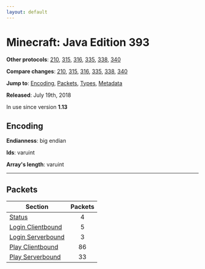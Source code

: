 ```yaml
---
layout: default
---
```


# Minecraft: Java Edition 393

**Other protocols**: [210](./java393), [315](./java393), [316](./java393), [335](./java393), [338](./java393), [340](./java393)

**Compare changes**: [210](../diff/java/210-393), [315](../diff/java/315-393), [316](../diff/java/316-393), [335](../diff/java/335-393), [338](../diff/java/338-393), [340](../diff/java/340-393)

**Jump to**: [Encoding](#encoding), [Packets](#packets), [Types](java393/types), [Metadata](java393/metadata)

**Released**: July 19th, 2018

In use since version **1.13**

## Encoding

**Endianness**: big endian

**Ids**: varuint

**Array's length**: varuint

-----
## Packets

Section | Packets
---|:---:
[Status](java393/status) | 4
[Login Clientbound](java393/login-clientbound) | 5
[Login Serverbound](java393/login-serverbound) | 3
[Play Clientbound](java393/play-clientbound) | 86
[Play Serverbound](java393/play-serverbound) | 33
